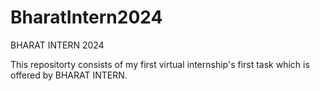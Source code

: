 # BharatIntern2024
BHARAT INTERN 2024


This repositorty consists of my first virtual internship's first task which is offered by BHARAT INTERN.
